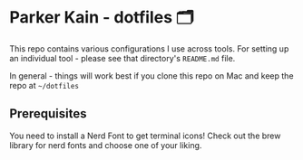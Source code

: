 # Parker Kain - dotfiles 🗂️

This repo contains various configurations I use across tools. For setting up an 
individual tool - please see that directory's `README.md` file.

In general - things will work best if you clone this repo on Mac and keep the repo at
`~/dotfiles`

## Prerequisites

You need to install a Nerd Font to get terminal icons! Check out the brew library for nerd fonts and choose one of your liking. 

